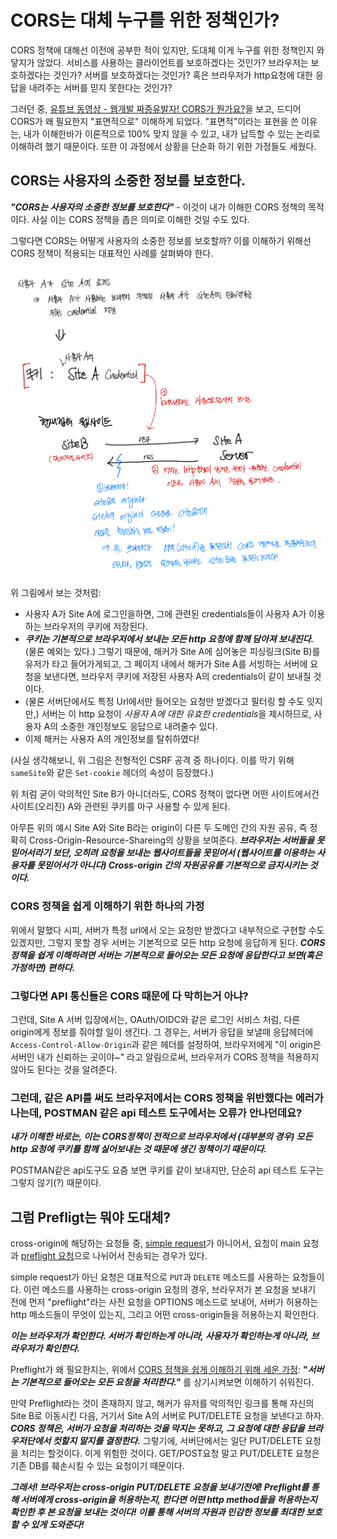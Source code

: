 # CORS는 대체 누구를 위한 정책인가?

CORS 정책에 대해선 이전에 공부한 적이 있지만, 도대체 이게 누구를 위한 정책인지 와닿지가 않았다. 서비스를 사용하는 클라이언트를 보호하겠다는 것인가? 브라우저는 보호하겠다는 것인가? 서버를 보호하겠다는 것인가? 혹은 브라우저가 http요청에 대한 응답을 내려주는 서버를 믿지 못한다는 것인가?

그러던 중, [유튜브 동영상 - 웹개발 짜증유발자! CORS가 뭔가요?](https://www.youtube.com/watch?v=bW31xiNB8Nc&t=496s)을 보고, 드디어 CORS가 왜 필요한지 "표면적으로" 이해하게 되었다. "표면적"이라는 표현을 쓴 이유는, 내가 이해한바가 이론적으로 100% 맞지 않을 수 있고, 내가 납득할 수 있는 논리로 이해하려 했기 때문이다. 또한 이 과정에서 상황을 단순화 하기 위한 가정들도 세웠다.

## CORS는 사용자의 소중한 정보를 보호한다.

**_"CORS는 사용자의 소중한 정보를 보호한다"_** - 이것이 내가 이해한 CORS 정책의 목적이다. 사실 이는 CORS 정책을 좁은 의미로 이해한 것일 수도 있다.

그렇다면 CORS는 어떻게 사용자의 소중한 정보를 보호할까? 이를 이해하기 위해선 CORS 정책이 적용되는 대표적인 사례를 살펴봐야 한다.

<img src='./img/14.jpeg' width=800>

위 그림에서 보는 것처럼:

- 사용자 A가 Site A에 로그인을하면, 그에 관련된 credentials들이 사용자 A가 이용하는 브라우저의 쿠키에 저장된다.
- **_쿠키는 기본적으로 브라우저에서 보내는 모든 http 요청에 함께 담아져 보내진다._** (물론 예외는 있다.) 그렇기 때문에, 해커가 Site A에 심어놓은 피싱링크(Site B)를 유저가 타고 들어가게되고, 그 페이지 내에서 해커가 Site A를 서빙하는 서버에 요청을 보낸다면, 브라우저 쿠키에 저장된 사용자 A의 credentials이 같이 보내질 것이다.
- (물론 서버단에서도 특정 Url에서만 들어오는 요청만 받겠다고 필터링 할 수도 잇지만,) 서버는 이 http 요청이 *사용자 A에 대한 유효한 credentials*을 제시하므로, 사용자 A의 소중한 개인정보도 응답으로 내려줄수 있다.
- 이제 해커는 사용자 A의 개인정보를 탈취하였다!

(사실 생각해보니, 위 그림은 전형적인 CSRF 공격 중 하나이다. 이를 막기 위해 `sameSite`와 같은 `Set-cookie` 헤더의 속성이 등장했다.)

위 처럼 굳이 악의적인 Site B가 아니더라도, CORS 정책이 없다면 어떤 사이트에서건 사이트(오리진) A와 관련된 쿠키를 마구 사용할 수 있게 된다.

아무튼 위의 예시 Site A와 Site B라는 origin이 다른 두 도메인 간의 자원 공유, 즉 정확히 Cross-Origin-Resource-Shareing의 상황을 보여준다. **_브라우저는 서버들을 못믿어서라기 보단, 오히려 요청을 보내는 웹사이트들을 못믿어서 (웹사이트를 이용하는 사용자를 못믿어서가 아니다) Cross-origin 간의 자원공유를 기본적으로 금지시키는 것이다._**

### CORS 정책을 쉽게 이해하기 위한 하나의 가정

위에서 말했다 시피, 서버가 특정 url에서 오는 요청만 받겠다고 내부적으로 구현할 수도 있겠지만, 그렇지 못할 경우 서버는 기본적으로 모든 http 요청에 응답하게 된다. **_CORS 정책을 쉽게 이해하려면 서버는 기본적으로 들어오는 모든 요청에 응답한다고 보면(혹은 가정하면) 편하다._**

### 그렇다면 API 통신들은 CORS 때문에 다 막히는거 아냐?

그런데, Site A 서버 입장에서는, OAuth/OIDC와 같은 로그인 서비스 처럼, 다른 origin에게 정보를 줘야할 일이 생긴다. 그 경우는, 서버가 응답을 보낼때 응답헤더에 `Access-Control-Allow-Origin`과 같은 헤더를 설정하여, 브라우저에게 "이 origin은 서버인 내가 신뢰하는 곳이야~" 라고 알림으로써, 브라우저가 CORS 정책을 적용하지 않아도 된다는 것을 알려준다.

### 그런데, 같은 API를 써도 브라우저에서는 CORS 정책을 위반했다는 에러가 나는데, POSTMAN 같은 api 테스트 도구에서는 오류가 안나던데요?

**_내가 이해한 바로는, 이는 CORS정책이 전적으로 브라우저에서 (대부분의 경우) 모든 http 요청에 쿠키를 함께 실어보내는 것 때문에 생긴 정책이기 때문이다._**

POSTMAN같은 api도구도 요즘 보면 쿠키를 같이 보내지만, 단순히 api 테스트 도구는 그렇지 않기(?) 때문이다.

## 그럼 Prefligt는 뭐야 도대체?

cross-origin에 해당하는 요청들 중, [simple request](https://developer.mozilla.org/en-US/docs/Web/HTTP/CORS#simple_requests)가 아니어서, 요청이 main 요청과 [preflight 요청](https://developer.mozilla.org/en-US/docs/Glossary/Preflight_request)으로 나뉘어서 전송되는 경우가 있다.

simple request가 아닌 요청은 대표적으로 `PUT`과 `DELETE` 메소드를 사용하는 요청들이다. 이런 메소드를 사용하는 cross-origin 요청의 경우, 브라우저가 본 요청을 보내기 전에 먼저 "preflight"라는 사전 요청을 OPTIONS 메소드로 보내어, 서버가 허용하는 http 메소드들이 무엇이 있는지, 그리고 어떤 cross-origin들을 허용하는지 확인한다.

**_이는 브라우저가 확인한다. 서버가 확인하는게 아니라, 사용자가 확인하는게 아니라, 브라우저가 확인한다._**

Preflight가 왜 필요한지는, 위에서 [CORS 정책을 쉽게 이해하기 위해 세운 가정](#cors-정책을-쉽게-이해하기-위한-하나의-가정): **"_서버는 기본적으로 들어오는 모든 요청을 처리한다."_** 를 상기시켜보면 이해하기 쉬워진다.

만약 Preflight라는 것이 존재하지 않고, 해커가 유저를 악의적인 링크를 통해 자신의 Site B로 이동시킨 다음, 거기서 Site A의 서버로 PUT/DELETE 요청을 보낸다고 하자. **_CORS 정책은, 서버가 요청을 처리하는 것을 막지는 못하고, 그 요청에 대한 응답을 브라우저단에서 컷할지 말지를 결정한다._** 그렇기에, 서버단에서는 일단 PUT/DELETE 요청을 처리는 할것이다. 이게 위험한 것이다. GET/POST요청 말고 PUT/DELETE 요청은 기존 DB를 훼손시킬 수 있는 요청이기 때문이다.

**_그래서! 브라우저는 cross-origin PUT/DELETE 요청을 보내기전에! Preflight를 통해 서버에게 cross-origin을 허용하는지, 한다면 어떤 http method들을 허용하는지 확인한 후 본 요청을 보내는 것이다! 이를 통해 서버의 자원과 민감한 정보를 최대한 보호할 수 있게 도와준다!_**
